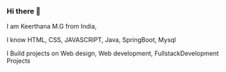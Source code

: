 ### Hi there 👋

I am Keerthana M.G from India,

I know HTML, CSS, JAVASCRIPT, Java, SpringBoot, Mysql

I Build projects on Web design, Web development, FullstackDevelopment Projects


<!--
**keerthana123gowda/keerthana123gowda** is a ✨ _special_ ✨ repository because its `README.md` (this file) appears on your GitHub profile.

Here are some ideas to get you started:

- 🔭 I’m currently working on ...
- 🌱 I’m currently learning ...
- 👯 I’m looking to collaborate on ...
- 🤔 I’m looking for help with ...
- 💬 Ask me about ...
- 📫 How to reach me: ...
- 😄 Pronouns: ...
- ⚡ Fun fact: ...
-->

